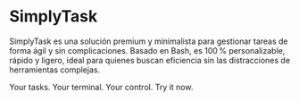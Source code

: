 # SimplyTask 

SimplyTask es una solución premium y minimalista para gestionar tareas de forma ágil y sin complicaciones. Basado en Bash, es 100 % personalizable, rápido y ligero, ideal para quienes buscan eficiencia sin las distracciones de herramientas complejas.

Your tasks. Your terminal. Your control. Try it now.
